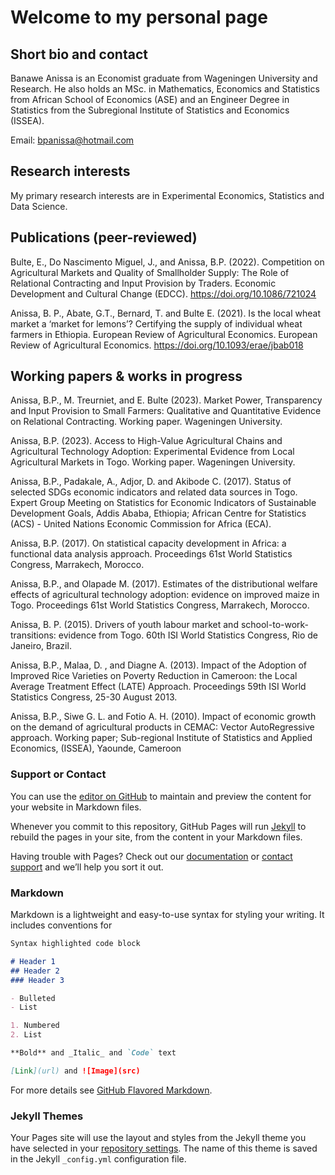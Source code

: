# Welcome to my personal page

## Short bio and contact

Banawe Anissa is an Economist graduate from Wageningen University and Research. He also holds an MSc. in Mathematics, Economics and Statistics from African School of Economics (ASE) and an Engineer Degree in Statistics from the Subregional Institute of Statistics and Economics (ISSEA). 

Email: bpanissa@hotmail.com

## Research interests
My primary research interests are in Experimental Economics, Statistics and Data Science.


## Publications (peer-reviewed)

  Bulte, E., Do Nascimento Miguel, J., and Anissa, B.P. (2022). Competition on Agricultural Markets and Quality of Smallholder Supply: The Role of Relational Contracting and Input Provision by Traders. Economic Development and Cultural Change (EDCC). https://doi.org/10.1086/721024   
  
  Anissa, B. P., Abate, G.T., Bernard, T. and Bulte E. (2021). Is the local wheat market a ‘market for lemons’? Certifying the supply of individual wheat farmers in Ethiopia. European Review of Agricultural Economics.  European Review of Agricultural Economics. https://doi.org/10.1093/erae/jbab018  
  
  
## Working papers & works in progress

  Anissa, B.P., M. Treurniet, and E. Bulte (2023). Market Power, Transparency and Input Provision to Small Farmers: Qualitative and Quantitative Evidence on Relational Contracting. Working paper. Wageningen University. 
  
  Anissa, B.P. (2023). Access to High-Value Agricultural Chains and Agricultural Technology Adoption: Experimental Evidence from Local Agricultural Markets in Togo. Working paper. Wageningen University.  
  
  Anissa, B.P., Padakale, A., Adjor,  D. and Akibode C. (2017). Status of selected SDGs economic indicators and related data sources in Togo. Expert Group Meeting on Statistics for Economic Indicators of Sustainable Development Goals, Addis Ababa, Ethiopia; African Centre for Statistics (ACS) - United Nations Economic Commission for Africa (ECA).
  
  Anissa, B.P. (2017). On statistical capacity development in Africa: a functional data analysis approach. Proceedings 61st World Statistics Congress, Marrakech, Morocco.
  
  Anissa, B.P., and Olapade M. (2017). Estimates of the distributional welfare effects of agricultural technology adoption: evidence on improved maize in Togo. Proceedings 61st World Statistics Congress, Marrakech, Morocco.
  
  Anissa, B. P. (2015). Drivers of youth labour market and school-to-work-transitions: evidence from Togo. 60th ISI World Statistics Congress, Rio de Janeiro, Brazil.

  Anissa, B.P., Malaa, D. , and Diagne A. (2013). Impact of the Adoption of Improved Rice Varieties on Poverty Reduction in Cameroon: the Local Average Treatment Effect (LATE) Approach. Proceedings 59th ISI World Statistics Congress, 25-30 August 2013. 

  Anissa, B.P., Siwe G. L. and  Fotio A. H. (2010). Impact of economic growth on the demand of agricultural products in CEMAC: Vector AutoRegressive approach. Working paper; Sub-regional Institute of Statistics and Applied Economics, (ISSEA), Yaounde, Cameroon 


### Support or Contact

You can use the [editor on GitHub](https://github.com/banawe/banawe.github.io/edit/master/README.md) to maintain and preview the content for your website in Markdown files.

Whenever you commit to this repository, GitHub Pages will run [Jekyll](https://jekyllrb.com/) to rebuild the pages in your site, from the content in your Markdown files.

Having trouble with Pages? Check out our [documentation](https://help.github.com/categories/github-pages-basics/) or [contact support](https://github.com/contact) and we’ll help you sort it out.

### Markdown

Markdown is a lightweight and easy-to-use syntax for styling your writing. It includes conventions for

```markdown
Syntax highlighted code block

# Header 1
## Header 2
### Header 3

- Bulleted
- List

1. Numbered
2. List

**Bold** and _Italic_ and `Code` text

[Link](url) and ![Image](src)

```

For more details see [GitHub Flavored Markdown](https://guides.github.com/features/mastering-markdown/).

### Jekyll Themes

Your Pages site will use the layout and styles from the Jekyll theme you have selected in your [repository settings](https://github.com/banawe/banawe.github.io/settings). The name of this theme is saved in the Jekyll `_config.yml` configuration file.

